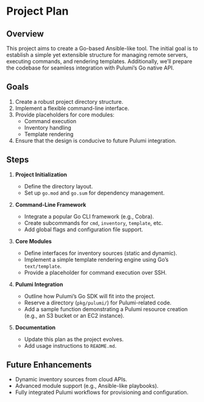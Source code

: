 # Project Plan

## Overview
This project aims to create a Go-based Ansible-like tool. The initial goal is to establish a simple yet extensible structure for managing remote servers, executing commands, and rendering templates. Additionally, we’ll prepare the codebase for seamless integration with Pulumi’s Go native API.

## Goals
1. Create a robust project directory structure.
2. Implement a flexible command-line interface.
3. Provide placeholders for core modules:
   - Command execution
   - Inventory handling
   - Template rendering
4. Ensure that the design is conducive to future Pulumi integration.

## Steps
1. **Project Initialization**
   - Define the directory layout.
   - Set up `go.mod` and `go.sum` for dependency management.

2. **Command-Line Framework**
   - Integrate a popular Go CLI framework (e.g., Cobra).
   - Create subcommands for `cmd`, `inventory`, `template`, etc.
   - Add global flags and configuration file support.

3. **Core Modules**
   - Define interfaces for inventory sources (static and dynamic).
   - Implement a simple template rendering engine using Go’s `text/template`.
   - Provide a placeholder for command execution over SSH.

4. **Pulumi Integration**
   - Outline how Pulumi’s Go SDK will fit into the project.
   - Reserve a directory (`pkg/pulumi/`) for Pulumi-related code.
   - Add a sample function demonstrating a Pulumi resource creation (e.g., an S3 bucket or an EC2 instance).

5. **Documentation**
   - Update this plan as the project evolves.
   - Add usage instructions to `README.md`.

## Future Enhancements
- Dynamic inventory sources from cloud APIs.
- Advanced module support (e.g., Ansible-like playbooks).
- Fully integrated Pulumi workflows for provisioning and configuration.
